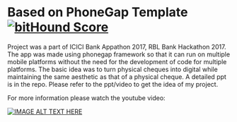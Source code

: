 # Based on PhoneGap Template [![bitHound Score][bithound-img]][bithound-url]

Project was a part of ICICI Bank Appathon 2017, RBL Bank Hackathon 2017. The app was made using phonegap framework so that it can run on multiple mobile platforms without the need for the development of code for multiple platforms.
The basic idea was to turn physical cheques into digital while maintaining the same aesthetic as that of a physical cheque.
A detailed ppt is in the repo. Please refer to the ppt/video to get the idea of my project.

For more information please watch the youtube video:


[![IMAGE ALT TEXT HERE](https://img.youtube.com/vi/KGZduQwzi80/0.jpg)](https://www.youtube.com/watch?v=KGZduQwzi80)

[phonegap-cli-url]: http://github.com/phonegap/phonegap-cli
[cordova-app]: http://github.com/apache/cordova-app-hello-world
[bithound-img]: https://www.bithound.io/github/phonegap/phonegap-app-hello-world/badges/score.svg
[bithound-url]: https://www.bithound.io/github/phonegap/phonegap-app-hello-world
[config-xml]: https://github.com/phonegap/phonegap-template-hello-world/blob/master/config.xml
[index-html]: https://github.com/phonegap/phonegap-template-hello-world/blob/master/www/index.html
[cordova-whitelist-guide]: https://cordova.apache.org/docs/en/dev/guide/appdev/whitelist/index.html
[cordova-plugin-whitelist]: http://cordova.apache.org/docs/en/latest/reference/cordova-plugin-whitelist
[cordova-plugin-whitelist-csp]: http://cordova.apache.org/docs/en/latest/reference/cordova-plugin-whitelist#content-security-policy
[csp-is-awesome]: http://cspisawesome.com

